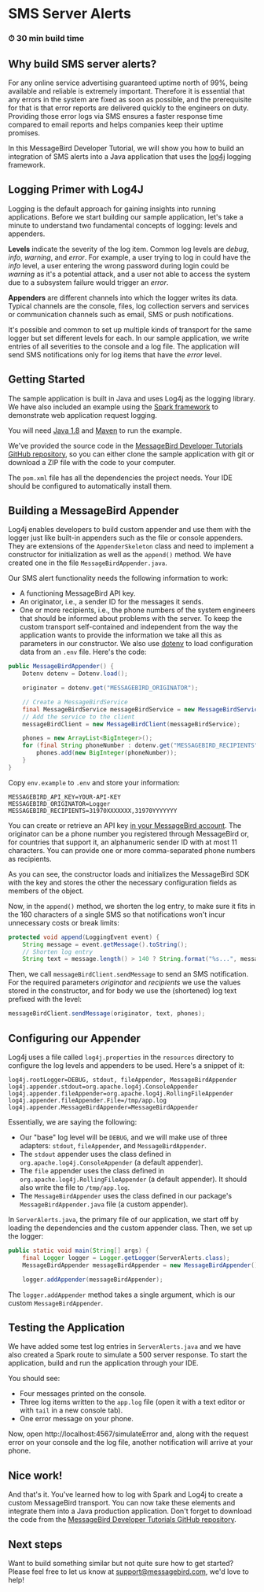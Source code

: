 # SMS Server Alerts

### ⏱ 30 min build time

## Why build SMS server alerts?

For any online service advertising guaranteed uptime north of 99%, being available and reliable is extremely important. Therefore it is essential that any errors in the system are fixed as soon as possible, and the prerequisite for that is that error reports are delivered quickly to the engineers on duty. Providing those error logs via SMS ensures a faster response time compared to email reports and helps companies keep their uptime promises.

In this MessageBird Developer Tutorial, we will show you how to build an integration of SMS alerts into a Java application that uses the [log4j](https://mvnrepository.com/artifact/log4j/log4j) logging framework.

## Logging Primer with Log4J

Logging is the default approach for gaining insights into running applications. Before we start building our sample application, let's take a minute to understand two fundamental concepts of logging: levels and appenders.

**Levels** indicate the severity of the log item. Common log levels are _debug_, _info_, _warning_, and _error_. For example, a user trying to log in could have the _info_ level, a user entering the wrong password during login could be _warning_ as it's a potential attack, and a user not able to access the system due to a subsystem failure would trigger an _error_.

**Appenders** are different channels into which the logger writes its data. Typical channels are the console, files, log collection servers and services or communication channels such as email, SMS or push notifications.

It's possible and common to set up multiple kinds of transport for the same logger but set different levels for each. In our sample application, we write entries of all severities to the console and a log file. The application will send SMS notifications only for log items that have the _error_ level.

## Getting Started

The sample application is built in Java and uses Log4j as the logging library. We have also included an example using the [Spark framework](http://sparkjava.com/) to demonstrate web application request logging.

You will need [Java 1.8](https://www.oracle.com/technetwork/java/javase/downloads/jdk8-downloads-2133151.html) and [Maven](https://maven.apache.org/) to run the example.

We've provided the source code in the [MessageBird Developer Tutorials GitHub repository](https://github.com/messagebirdguides/sms-server-alerts-guide-java), so you can either clone the sample application with git or download a ZIP file with the code to your computer.

The `pom.xml` file has all the dependencies the project needs. Your IDE should be configured to automatically install them.

## Building a MessageBird Appender

Log4j enables developers to build custom appender and use them with the logger just like built-in appenders such as the file or console appenders. They are extensions of the `AppenderSkeleton` class and need to implement a constructor for initialization as well as the `append()` method. We have created one in the file `MessageBirdAppender.java`.

Our SMS alert functionality needs the following information to work:

* A functioning MessageBird API key.
* An originator, i.e., a sender ID for the messages it sends.
* One or more recipients, i.e., the phone numbers of the system engineers that should be informed about problems with the server.
To keep the custom transport self-contained and independent from the way the application wants to provide the information we take all this as parameters in our constructor. We also use [dotenv](https://mvnrepository.com/artifact/io.github.cdimascio/java-dotenv) to load configuration data from an `.env` file. Here's the code:

``` java
public MessageBirdAppender() {
    Dotenv dotenv = Dotenv.load();

    originator = dotenv.get("MESSAGEBIRD_ORIGINATOR");

    // Create a MessageBirdService
    final MessageBirdService messageBirdService = new MessageBirdServiceImpl(dotenv.get("MESSAGEBIRD_API_KEY"));
    // Add the service to the client
    messageBirdClient = new MessageBirdClient(messageBirdService);

    phones = new ArrayList<BigInteger>();
    for (final String phoneNumber : dotenv.get("MESSAGEBIRD_RECIPIENTS").split(",")) {
        phones.add(new BigInteger(phoneNumber));
    }
}
```

Copy `env.example` to `.env` and store your information:

```
MESSAGEBIRD_API_KEY=YOUR-API-KEY
MESSAGEBIRD_ORIGINATOR=Logger
MESSAGEBIRD_RECIPIENTS=31970XXXXXXX,31970YYYYYYY
```

You can create or retrieve an API key [in your MessageBird account](https://dashboard.messagebird.com/en/developers/access). The originator can be a phone number you registered through MessageBird or, for countries that support it, an alphanumeric sender ID with at most 11 characters. You can provide one or more comma-separated phone numbers as recipients.

As you can see, the constructor loads and initializes the MessageBird SDK with the key and stores the other the necessary configuration fields as members of the object.

Now, in the `append()` method, we shorten the log entry, to make sure it fits in the 160 characters of a single SMS so that notifications won't incur unnecessary costs or break limits:

``` java
protected void append(LoggingEvent event) {
    String message = event.getMessage().toString();
    // Shorten log entry
    String text = message.length() > 140 ? String.format("%s...", message) : message;        
```

Then, we call `messageBirdClient.sendMessage` to send an SMS notification. For the required parameters _originator_ and _recipients_ we use the values stored in the constructor, and for body we use the (shortened) log text prefixed with the level:

``` java
messageBirdClient.sendMessage(originator, text, phones);
```

## Configuring our Appender

Log4j uses a file called `log4j.properties` in the `resources` directory to configure the log levels and appenders to be used. Here's a snippet of it:

```
log4j.rootLogger=DEBUG, stdout, fileAppender, MessageBirdAppender
log4j.appender.stdout=org.apache.log4j.ConsoleAppender
log4j.appender.fileAppender=org.apache.log4j.RollingFileAppender
log4j.appender.fileAppender.File=/tmp/app.log
log4j.appender.MessageBirdAppender=MessageBirdAppender
```

Essentially, we are saying the following:

* Our "base" log level will be `DEBUG`, and we will make use of three adapters: `stdout`, `fileAppender`, and `MessageBirdAppender`.
* The `stdout` appender uses the class defined in `org.apache.log4j.ConsoleAppender` (a default appender).
* The `file` appender uses the class defined in `org.apache.log4j.RollingFileAppender` (a default appender). It should also write the file to `/tmp/app.log`.
* The `MessageBirdAppender` uses the class defined in our package's `MessageBirdAppender.java` file (a custom appender).

In `ServerAlerts.java`, the primary file of our application, we start off by loading the dependencies and the custom appender class. Then, we set up the logger:

``` java
public static void main(String[] args) {
    final Logger logger = Logger.getLogger(ServerAlerts.class);
    MessageBirdAppender messageBirdAppender = new MessageBirdAppender();

    logger.addAppender(messageBirdAppender);

```

The `logger.addAppender` method takes a single argument, which is our custom `MessageBirdAppender`.

## Testing the Application

We have added some test log entries in `ServerAlerts.java` and we have also created a Spark route to simulate a 500 server response. To start the application, build and run the application through your IDE.

You should see:

* Four messages printed on the console.
* Three log items written to the `app.log` file (open it with a text editor or with `tail` in a new console tab).
* One error message on your phone.

Now, open http://localhost:4567/simulateError and, along with the request error on your console and the log file, another notification will arrive at your phone.

## Nice work!

And that's it. You've learned how to log with Spark and Log4j to create a custom MessageBird transport. You can now take these elements and integrate them into a Java production application. Don't forget to download the code from the [MessageBird Developer Tutorials GitHub repository](https://github.com/messagebirdguides/sms-server-alerts-guide-java).

## Next steps

Want to build something similar but not quite sure how to get started? Please feel free to let us know at support@messagebird.com, we'd love to help!
